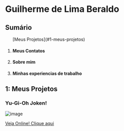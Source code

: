 <h1> Guilherme de Lima Beraldo </h1>
<h2>Sumário</h2>
<ol>
  [Meus Projetos](#1-meus-projetos)
  <li><h4>Meus Contatos</h4></li>
  <li><h4>Sobre mim</h4></li>
  <li><h4>Minhas experiencias de trabalho</h4></li>
</ol>

<h2>1: Meus Projetos</h2>
<h3>Yu-Gi-Oh Joken!</h3>

![image](https://github.com/Guilherme-Beraldo/teste-port/assets/119258473/55587277-94c3-4d4e-9c13-2601ee256cb5)

[Veja Online! Clique aqui](https://guilherme-beraldo.github.io/yu-gi-oh-joken/)
